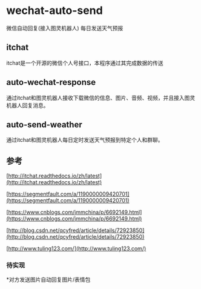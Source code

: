 # wechat-auto-send
微信自动回复(接入图灵机器人)  每日发送天气预报

## itchat
itchat是一个开源的微信个人号接口，本程序通过其完成数据的传送

## auto-wechat-response
通过itchat和图灵机器人接收下载微信的信息、图片、音频、视频，并且接入图灵机器人回复消息。

## auto-send-weather
通过itchat和图灵机器人每日定时发送天气预报到特定个人和群聊。

## 参考
[http://itchat.readthedocs.io/zh/latest](http://itchat.readthedocs.io/zh/latest)

[https://segmentfault.com/a/1190000009420701](https://segmentfault.com/a/1190000009420701)

[https://www.cnblogs.com/jmmchina/p/6692149.html](https://www.cnblogs.com/jmmchina/p/6692149.html)

[http://blog.csdn.net/qcyfred/article/details/72923850](http://blog.csdn.net/qcyfred/article/details/72923850)

[http://www.tuling123.com/](http://www.tuling123.com/)


### 待实现
*对方发送图片自动回复图片/表情包
